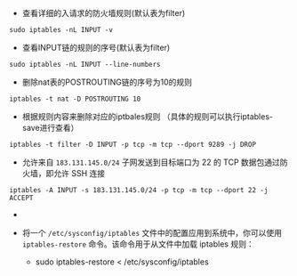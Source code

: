 - 查看详细的入请求的防火墙规则(默认表为filter)
```
sudo iptables -nL INPUT -v 
```

-  查看INPUT链的规则的序号(默认表为filter)
```
sudo iptables -nL INPUT --line-numbers
```

- 删除nat表的POSTROUTING链的序号为10的规则
```
iptables -t nat -D POSTROUTING 10
```

- 根据规则内容来删除对应的iptbales规则 （具体的规则可以执行iptables-save进行查看）
```
iptables -t filter -D INPUT -p tcp -m tcp --dport 9289 -j DROP
```
- 允许来自 `183.131.145.0/24` 子网发送到目标端口为 22 的 TCP 数据包通过防火墙，即允许 SSH 连接
```
iptables -A INPUT -s 183.131.145.0/24 -p tcp -m tcp --dport 22 -j ACCEPT
```

- 

- 将一个 `/etc/sysconfig/iptables` 文件中的配置应用到系统中，你可以使用 `iptables-restore` 命令。该命令用于从文件中加载 iptables 规则：
	- sudo iptables-restore < /etc/sysconfig/iptables
